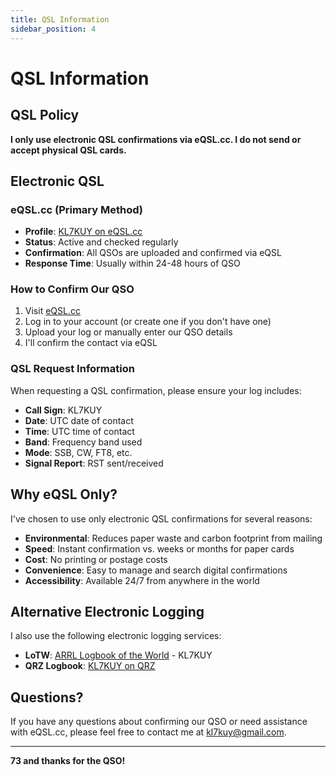 ```yaml
---
title: QSL Information
sidebar_position: 4
---
```


# QSL Information

## QSL Policy

**I only use electronic QSL confirmations via eQSL.cc. I do not send or accept physical QSL cards.**

## Electronic QSL

### eQSL.cc (Primary Method)
- **Profile**: [KL7KUY on eQSL.cc](https://www.eqsl.cc/qslcard/Index.cfm?ReferralID=KL7KUY)
- **Status**: Active and checked regularly
- **Confirmation**: All QSOs are uploaded and confirmed via eQSL
- **Response Time**: Usually within 24-48 hours of QSO

### How to Confirm Our QSO
1. Visit [eQSL.cc](https://www.eqsl.cc/)
2. Log in to your account (or create one if you don't have one)
3. Upload your log or manually enter our QSO details
4. I'll confirm the contact via eQSL

### QSL Request Information
When requesting a QSL confirmation, please ensure your log includes:
- **Call Sign**: KL7KUY
- **Date**: UTC date of contact
- **Time**: UTC time of contact
- **Band**: Frequency band used
- **Mode**: SSB, CW, FT8, etc.
- **Signal Report**: RST sent/received

## Why eQSL Only?

I've chosen to use only electronic QSL confirmations for several reasons:
- **Environmental**: Reduces paper waste and carbon footprint from mailing
- **Speed**: Instant confirmation vs. weeks or months for paper cards
- **Cost**: No printing or postage costs
- **Convenience**: Easy to manage and search digital confirmations
- **Accessibility**: Available 24/7 from anywhere in the world

## Alternative Electronic Logging

I also use the following electronic logging services:
- **LoTW**: [ARRL Logbook of the World](https://lotw.arrl.org/) - KL7KUY
- **QRZ Logbook**: [KL7KUY on QRZ](https://www.qrz.com/db/KL7KUY)

## Questions?

If you have any questions about confirming our QSO or need assistance with eQSL.cc, please feel free to contact me at [kl7kuy@gmail.com](mailto:kl7kuy@gmail.com).

---

**73 and thanks for the QSO!**
